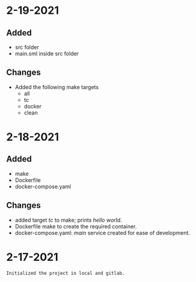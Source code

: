 # 2-19-2021

## Added
- src folder
- main.sml inside src folder

## Changes
- Added the following make targets
  - all
  - tc
  - docker
  - clean

# 2-18-2021
## Added
- make
- Dockerfile
- docker-compose.yaml
## Changes
- added target _tc_ to make; prints _hello world_.
- Dockerfile make to create the required container.
- docker-compose.yaml: _main_ service created for ease of development.
# 2-17-2021
    Initialized the project in local and gitlab.